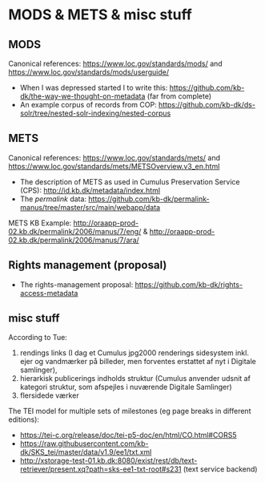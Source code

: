 
# MODS & METS & misc stuff

## MODS

Canonical references: https://www.loc.gov/standards/mods/ and https://www.loc.gov/standards/mods/userguide/

* When I was depressed started I to write this: https://github.com/kb-dk/the-way-we-thought-on-metadata (far from complete)
* An example corpus of records from COP: https://github.com/kb-dk/ds-solr/tree/nested-solr-indexing/nested-corpus

## METS

Canonical references: https://www.loc.gov/standards/mets/ and https://www.loc.gov/standards/mets/METSOverview.v3_en.html

* The description of METS as used in Cumulus Preservation Service (CPS): http://id.kb.dk/metadata/index.html
* The _permalink_ data: https://github.com/kb-dk/permalink-manus/tree/master/src/main/webapp/data

METS KB Example: http://oraapp-prod-02.kb.dk/permalink/2006/manus/7/eng/ & http://oraapp-prod-02.kb.dk/permalink/2006/manus/7/ara/

## Rights management (proposal)

* The rights-management proposal: https://github.com/kb-dk/rights-access-metadata

## misc stuff

According to Tue: 

1. rendings links (I dag et Cumulus jpg2000 renderings sidesystem inkl. ejer og vandmærker på billeder, men forventes erstattet af nyt i Digitale samlinger),
1. hierarkisk publicerings indholds struktur (Cumulus anvender udsnit af kategori struktur, som afspejles i nuværende Digitale Samlinger)
1. flersidede værker


The TEI model for multiple sets of milestones (eg page breaks in different editions):
* https://tei-c.org/release/doc/tei-p5-doc/en/html/CO.html#CORS5
* https://raw.githubusercontent.com/kb-dk/SKS_tei/master/data/v1.9/ee1/txt.xml
* http://xstorage-test-01.kb.dk:8080/exist/rest/db/text-retriever/present.xq?path=sks-ee1-txt-root#s231 (text service backend)


